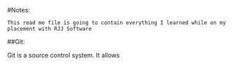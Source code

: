 #Notes:
```
This read me file is going to contain everything I learned while on my placement with RJJ Software
```
##Git:

Git is a source control system. It allows
